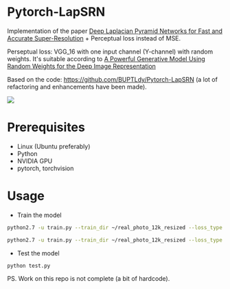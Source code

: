 # Pytorch-LapSRN
Implementation of the paper [Deep Laplacian Pyramid Networks for Fast and Accurate Super-Resolution](http://vllab1.ucmerced.edu/~wlai24/LapSRN/papers/cvpr17_LapSRN.pdf)
\+ Perceptual loss instead of MSE.

Perseptual loss: VGG_16 with one input channel (Y-channel) with random weights. It's suitable according to [A Powerful Generative Model Using Random Weights
for the Deep Image Representation](https://papers.nips.cc/paper/6568-a-powerful-generative-model-using-random-weights-for-the-deep-image-representation.pdf)

Based on the code: https://github.com/BUPTLdy/Pytorch-LapSRN (a lot of refactoring and enhancements have been made).

![](http://vllab1.ucmerced.edu/~wlai24/LapSRN/images/network.jpg)

# Prerequisites

- Linux (Ubuntu preferably)
- Python
- NVIDIA GPU
- pytorch, torchvision

# Usage

- Train the model
```sh
python2.7 -u train.py --train_dir ~/real_photo_12k_resized --loss_type mse --lr 1e-5 --batchSize 32
```
```sh
python2.7 -u train.py --train_dir ~/real_photo_12k_resized --loss_type pl --lr 1e-2 --batchSize 24
```

- Test the model

```sh
python test.py
```

PS. Work on this repo is not complete (a bit of hardcode).